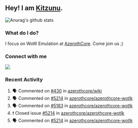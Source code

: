 ## Hey! I am [Kitzunu](https://Github.com/Kitzunu).

![Anurag's github stats](https://github-readme-stats.kitzunu.vercel.app/api?username=Kitzunu&show_icons=true)

### What do I do?

I focus on WoW Emulation at [AzerothCore](https://Github.com/AzerothCore). Come join us ;)

### Connect with me
[![](https://img.shields.io/badge/AzerothCore%20Discord-Connect%20with%20me!-green)](https://discord.com/invite/gkt4y2x)

### Recent Activity

<!--START_SECTION:activity-->
1. 🗣 Commented on [#430](https://github.com/azerothcore/wiki/issues/430) in [azerothcore/wiki](https://github.com/azerothcore/wiki)
2. 🗣 Commented on [#5214](https://github.com/azerothcore/azerothcore-wotlk/issues/5214) in [azerothcore/azerothcore-wotlk](https://github.com/azerothcore/azerothcore-wotlk)
3. 🗣 Commented on [#5183](https://github.com/azerothcore/azerothcore-wotlk/issues/5183) in [azerothcore/azerothcore-wotlk](https://github.com/azerothcore/azerothcore-wotlk)
4. ❗️ Closed issue [#5214](https://github.com/azerothcore/azerothcore-wotlk/issues/5214) in [azerothcore/azerothcore-wotlk](https://github.com/azerothcore/azerothcore-wotlk)
5. 🗣 Commented on [#5214](https://github.com/azerothcore/azerothcore-wotlk/issues/5214) in [azerothcore/azerothcore-wotlk](https://github.com/azerothcore/azerothcore-wotlk)
<!--END_SECTION:activity-->
